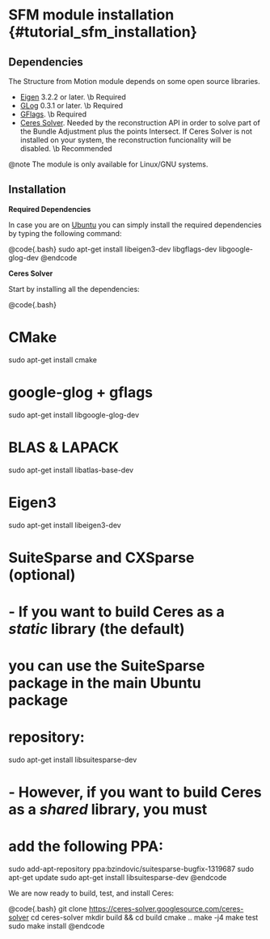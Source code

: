 SFM module installation {#tutorial_sfm_installation}
=======================

Dependencies
------------

The Structure from Motion module depends on some open source libraries.

  - [Eigen](http://eigen.tuxfamily.org) 3.2.2 or later. \b Required
  - [GLog](http://code.google.com/p/google-glog) 0.3.1 or later. \b Required
  - [GFlags](http://code.google.com/p/gflags). \b Required
  - [Ceres Solver](http://ceres-solver.org). Needed by the reconstruction API in order to solve part of the Bundle Adjustment plus the points Intersect. If Ceres Solver is not installed on your system, the reconstruction funcionality will be disabled. \b Recommended

@note The module is only available for Linux/GNU systems.


Installation
------------

__Required Dependencies__

In case you are on [Ubuntu](http://www.ubuntu.com) you can simply install the required dependencies by typing the following command:

@code{.bash}
  sudo apt-get install libeigen3-dev libgflags-dev libgoogle-glog-dev
@endcode

__Ceres Solver__

Start by installing all the dependencies:

@code{.bash}
  # CMake
  sudo apt-get install cmake
  # google-glog + gflags
  sudo apt-get install libgoogle-glog-dev
  # BLAS & LAPACK
  sudo apt-get install libatlas-base-dev
  # Eigen3
  sudo apt-get install libeigen3-dev
  # SuiteSparse and CXSparse (optional)
  # - If you want to build Ceres as a *static* library (the default)
  #   you can use the SuiteSparse package in the main Ubuntu package
  #   repository:
  sudo apt-get install libsuitesparse-dev
  # - However, if you want to build Ceres as a *shared* library, you must
  #   add the following PPA:
  sudo add-apt-repository ppa:bzindovic/suitesparse-bugfix-1319687
  sudo apt-get update
  sudo apt-get install libsuitesparse-dev
@endcode

We are now ready to build, test, and install Ceres:

@code{.bash}
  git clone https://ceres-solver.googlesource.com/ceres-solver
  cd ceres-solver
  mkdir build && cd build
  cmake ..
  make -j4
  make test
  sudo make install
@endcode